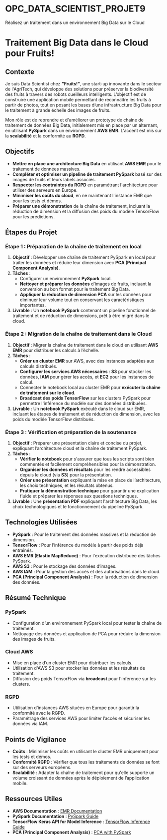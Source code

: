 # OPC_DATA_SCIENTIST_PROJET9
Réalisez un traitement dans un environnement Big Data sur le Cloud


# Traitement Big Data dans le Cloud pour Fruits!

## Contexte

Je suis Data Scientist chez **"Fruits!"**, une start-up innovante dans le secteur de l'AgriTech, qui développe des solutions pour préserver la biodiversité des fruits à travers des robots cueilleurs intelligents. L’objectif est de construire une application mobile permettant de reconnaître les fruits à partir de photos, tout en posant les bases d’une infrastructure Big Data pour le traitement à grande échelle des images de fruits.

Mon rôle est de reprendre et d'améliorer un prototype de chaîne de traitement de données Big Data, initialement mis en place par un alternant, en utilisant **PySpark** dans un environnement **AWS EMR**. L'accent est mis sur la **scalabilité** et la conformité au **RGPD**.

## Objectifs

- **Mettre en place une architecture Big Data** en utilisant **AWS EMR** pour le traitement de données massives.
- **Compléter et optimiser un pipeline de traitement PySpark** basé sur des images de fruits et leurs labels associés.
- **Respecter les contraintes du RGPD** en paramétrant l'architecture pour utiliser des serveurs en Europe.
- **Minimiser les coûts du cloud**, en ne maintenant l'instance EMR que pour les tests et démos.
- **Préparer une démonstration** de la chaîne de traitement, incluant la réduction de dimension et la diffusion des poids du modèle TensorFlow pour les prédictions.

## Étapes du Projet

### Étape 1 : Préparation de la chaîne de traitement en local

1. **Objectif** : Développer une chaîne de traitement PySpark en local pour traiter les données et réduire leur dimension avec **PCA (Principal Component Analysis)**.
2. **Tâches** :
   - Configurer un environnement **PySpark** local.
   - **Nettoyer et préparer les données** d'images de fruits, incluant la conversion au bon format pour le traitement Big Data.
   - **Appliquer la réduction de dimension PCA** sur les données pour diminuer leur volume tout en conservant les caractéristiques importantes.
3. **Livrable** : Un **notebook PySpark** contenant un pipeline fonctionnel de traitement et de réduction de dimensions, prêt à être migré dans le cloud.

### Étape 2 : Migration de la chaîne de traitement dans le Cloud

1. **Objectif** : Migrer la chaîne de traitement dans le cloud en utilisant **AWS EMR** pour distribuer les calculs à l’échelle.
2. **Tâches** :
   - **Créer un cluster EMR** sur AWS, avec des instances adaptées aux calculs distribués.
   - **Configurer les services AWS nécessaires** : **S3** pour stocker les données, **IAM** pour gérer les accès, et **EC2** pour les instances de calcul.
   - Connecter le notebook local au cluster EMR pour **exécuter la chaîne de traitement sur le cloud**.
   - **Broadcast des poids TensorFlow** sur les clusters PySpark pour permettre l'inférence du modèle sur des données distribuées.
3. **Livrable** : Un **notebook PySpark** exécuté dans le cloud sur EMR, incluant les étapes de traitement et de réduction de dimension, avec les poids du modèle TensorFlow distribués.

### Étape 3 : Vérification et préparation de la soutenance

1. **Objectif** : Préparer une présentation claire et concise du projet, expliquant l’architecture cloud et la chaîne de traitement PySpark.
2. **Tâches** :
   - **Vérifier le notebook** pour s'assurer que tous les scripts sont bien commentés et facilement compréhensibles pour la démonstration.
   - **Organiser les données et résultats** pour les rendre accessibles depuis le cloud (via **S3**) pour la présentation.
   - **Créer une présentation** expliquant la mise en place de l’architecture, les choix techniques, et les résultats obtenus.
   - **Pratiquer la démonstration technique** pour garantir une explication fluide et préparer les réponses aux questions techniques.
3. **Livrable** : Une **présentation PDF** expliquant l'architecture Big Data, les choix technologiques et le fonctionnement du pipeline PySpark.

## Technologies Utilisées

- **PySpark** : Pour le traitement des données massives et la réduction de dimension.
- **TensorFlow** : Pour l’inférence du modèle à partir des poids déjà entraînés.
- **AWS EMR (Elastic MapReduce)** : Pour l'exécution distribuée des tâches PySpark.
- **AWS S3** : Pour le stockage des données d’images.
- **AWS IAM** : Pour la gestion des accès et des autorisations dans le cloud.
- **PCA (Principal Component Analysis)** : Pour la réduction de dimension des données.

## Résumé Technique

### PySpark
- Configuration d’un environnement PySpark local pour tester la chaîne de traitement.
- Nettoyage des données et application de PCA pour réduire la dimension des images de fruits.
  
### Cloud AWS
- Mise en place d’un cluster EMR pour distribuer les calculs.
- Utilisation d'AWS S3 pour stocker les données et les résultats de traitement.
- Diffusion des poids TensorFlow via **broadcast** pour l'inférence sur les clusters.

### RGPD
- Utilisation d’instances AWS situées en Europe pour garantir la conformité avec le RGPD.
- Paramétrage des services AWS pour limiter l’accès et sécuriser les données via IAM.

## Points de Vigilance

- **Coûts** : Minimiser les coûts en utilisant le cluster EMR uniquement pour les tests et démos.
- **Conformité RGPD** : Vérifier que tous les traitements de données se font sur des serveurs européens.
- **Scalabilité** : Adapter la chaîne de traitement pour qu'elle supporte un volume croissant de données après le déploiement de l’application mobile.

## Ressources Utiles

- **AWS Documentation** : [EMR Documentation](https://docs.aws.amazon.com/emr/latest/ManagementGuide/emr-what-is-emr.html)
- **PySpark Documentation** : [PySpark Guide](https://spark.apache.org/docs/latest/api/python/)
- **TensorFlow Keras API for Model Inference** : [TensorFlow Inference Guide](https://www.tensorflow.org/guide/keras/model_inference)
- **PCA (Principal Component Analysis)** : [PCA with PySpark](https://spark.apache.org/docs/latest/ml-features.html#pca)
